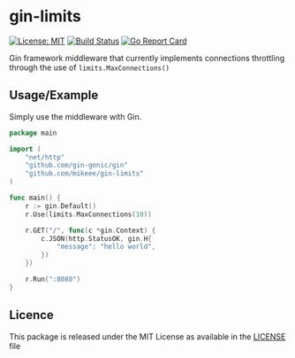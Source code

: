 # gin-limits

[![License: MIT](https://img.shields.io/badge/License-MIT-yellow.svg)](https://opensource.org/licenses/MIT)
[![Build Status](https://travis-ci.org/mikeee/gin-limits.svg?branch=master)](https://travis-ci.org/mikeee/gin-limits)
[![Go Report Card](https://goreportcard.com/badge/github.com/mikeee/gin-limits)](https://goreportcard.com/report/github.com/mikeee/gin-limits)

Gin framework middleware that currently implements connections throttling through the use of `limits.MaxConnections()`

## Usage/Example

Simply use the middleware with Gin.

```go
package main

import (
    "net/http"
    "github.com/gin-gonic/gin"
    "github.com/mikeee/gin-limits"
)

func main() {
    r := gin.Default()
    r.Use(limits.MaxConnections(10))

    r.GET("/", func(c *gin.Context) {
        c.JSON(http.StatusOK, gin.H{
            "message": "hello world",
        })
    })

    r.Run(":8080")
}
```

## Licence

This package is released under the MIT License as available in the [LICENSE](LICENSE) file

